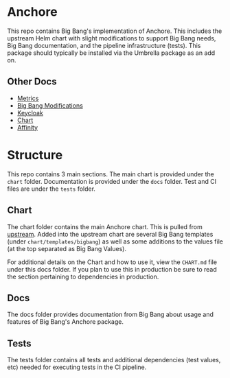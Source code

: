 # Anchore

This repo contains Big Bang's implementation of Anchore. This includes the upstream Helm chart with slight modifications to support Big Bang needs, Big Bang documentation, and the pipeline infrastructure (tests). This package should typically be installed via the Umbrella package as an add on.

## Other Docs

- [Metrics](./metrics.md)
- [Big Bang Modifications](./BBCHANGES.md)
- [Keycloak](./KEYCLOAK.md)
- [Chart](./CHART.md)
- [Affinity](./Affinity.md)

# Structure

This repo contains 3 main sections. The main chart is provided under the `chart` folder. Documentation is provided under the `docs` folder. Test and CI files are under the `tests` folder.

## Chart

The chart folder contains the main Anchore chart. This is pulled from [upstream](https://github.com/anchore/anchore-charts/tree/master/stable/anchore-engine). Added into the upstream chart are several Big Bang templates (under `chart/templates/bigbang`) as well as some additions to the values file (at the top separated as Big Bang Values).

For additional details on the Chart and how to use it, view the `CHART.md` file under this docs folder. If you plan to use this in production be sure to read the section pertaining to dependencies in production.

## Docs

The docs folder provides documentation from Big Bang about usage and features of Big Bang's Anchore package.

## Tests

The tests folder contains all tests and additional dependencies (test values, etc) needed for executing tests in the CI pipeline.
